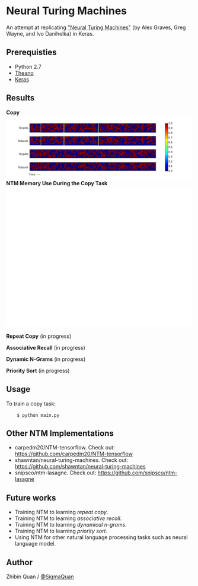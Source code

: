 # Neural Turing Machines

An attempt at replicating ["Neural Turing Machines"](http://arxiv.org/abs/1410.5401) (by Alex Graves, Greg Wayne, and Ivo Danihelka) in Keras.


## Prerequisties
- Python 2.7
- [Theano](https://github.com/Theano/Theano)
- [Keras](https://github.com/fchollet/keras)



## Results
**Copy**
![alt_tag](experiment/figure_4.png)
**NTM Memory Use During the Copy Task**
![alt_tag](experiment/figure_6.png)

**Repeat Copy**
(in progress)

**Associative Recall**
(in progress)

**Dynamic N-Grams**
(in progress)

**Priority Sort**
(in progress)


## Usage
To train a copy task:
```
    $ python main.py
```


## Other NTM Implementations
- carpedm20/NTM-tensorflow. Check out: https://github.com/carpedm20/NTM-tensorflow
- shawntan/neural-turing-machines. Check out: https://github.com/shawntan/neural-turing-machines
- snipsco/ntm-lasagne. Check out: https://github.com/snipsco/ntm-lasagne 


## Future works
- Training NTM to learning *repeat copy*.
- Training NTM to learning *associative recall*.
- Training NTM to learning *dynamical n-grams*.
- Training NTM to learning *priority sort*.
- Using NTM for other natural language processing tasks such as neural language model.


## Author
Zhibin Quan / [@SigmaQuan](https://github.com/SigmaQuan)